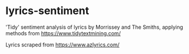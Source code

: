 # lyrics-sentiment
'Tidy' sentiment analysis of lyrics by Morrissey and The Smiths, applying methods from https://www.tidytextmining.com/

Lyrics scraped from https://www.azlyrics.com/

